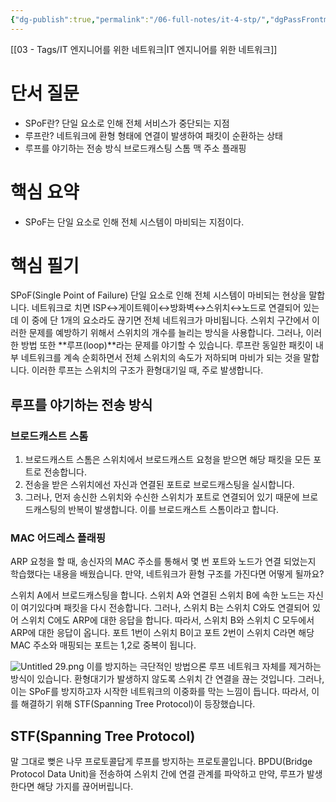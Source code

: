 ```yaml
---
{"dg-publish":true,"permalink":"/06-full-notes/it-4-stp/","dgPassFrontmatter":true,"noteIcon":""}
---
```


[[03 - Tags/IT 엔지니어를 위한 네트워크\|IT 엔지니어를 위한 네트워크]]

# 단서 질문
- SPoF란?
    단일 요소로 인해 전체 서비스가 중단되는 지점
- 루프란?
    네트워크에 환형 형태에 연결이 발생하여 패킷이 순환하는 상태
- 루프를 야기하는 전송 방식
    브로드캐스팅 스톰
    맥 주소 플래핑
# 핵심 요약
- SPoF는 단일 요소로 인해 전체 시스템이 마비되는 지점이다.

# 핵심 필기
SPoF(Single Point of Failure) 단일 요소로 인해 전체 시스템이 마비되는 현상을 말합니다. 
네트워크로 치면 ISP↔게이트웨이↔방화벽↔스위치↔노드로 연결되어 있는데 이 중에 단 1개의 요소라도 끊기면 전체 네트워크가 마비됩니다. 
스위치 구간에서 이러한 문제를 예방하기 위해서 스위치의 개수를 늘리는 방식을 사용합니다. 그러나, 이러한 방법 또한 **루프(loop)**라는 문제를 야기할 수 있습니다. 
루프란 동일한 패킷이 내부 네트워크를 계속 순회하면서 전체 스위치의 속도가 저하되며 마비가 되는 것을 말합니다. 이러한 루프는 스위치의 구조가 환형대기일 때, 주로 발생합니다.

## **루프를 야기하는 전송 방식**
### 브로드캐스트 스톰
1. 브로드캐스트 스톰은 스위치에서 브로드캐스트 요청을 받으면 해당 패킷을 모든 포트로 전송합니다. 
2. 전송을 받은 스위치에선 자신과 연결된 포트로 브로드캐스팅을 실시합니다. 
3. 그러나, 먼저 송신한 스위치와 수신한 스위치가 포트로 연결되어 있기 때문에 브로드캐스팅의 반복이 발생합니다. 이를 브로드캐스트 스톰이라고 합니다.

### MAC 어드레스 플래핑
ARP 요청을 할 때, 송신자의 MAC 주소를 통해서 몇 번 포트와 노드가 연결 되었는지 학습했다는 내용을 배웠습니다. 만약, 네트워크가 환형 구조를 가진다면 어떻게 될까요?

스위치 A에서 브로드캐스팅을 합니다. 스위치 A와 연결된 스위치 B에 속한 노드는 자신이 여기있다며 패킷을 다시 전송합니다. 그러나, 스위치 B는 스위치 C와도 연결되어 있어 스위치 C에도 ARP에 대한 응답을 합니다. 따라서, 스위치 B와 스위치 C 모두에서 ARP에 대한 응답이 옵니다. 포트 1번이 스위치 B이고 포트 2번이 스위치 C라면 해당 MAC 주소와 매핑되는 포트는 1,2로 중복이 됩니다.

![Untitled 29.png](/img/user/image/Untitled%2029.png)
이를 방지하는 극단적인 방법으론 루프 네트워크 자체를 제거하는 방식이 있습니다. 환형대기가 발생하지 않도록 스위치 간 연결을 끊는 것입니다. 그러나, 이는 SPoF를 방지하고자 시작한 네트워크의 이중화를 막는 느낌이 듭니다.
따라서, 이를 해결하기 위해 STF(Spanning Tree Protocol)이 등장했습니다.

## **STF(Spanning Tree Protocol)**
말 그대로 뻦은 나무 프로토콜답게 루프를 방지하는 프로토콜입니다. BPDU(Bridge Protocol Data Unit)을 전송하여 스위치 간에 연결 관계를 파악하고 만약, 루프가 발생한다면 해당 가지를 끊어버립니다.
